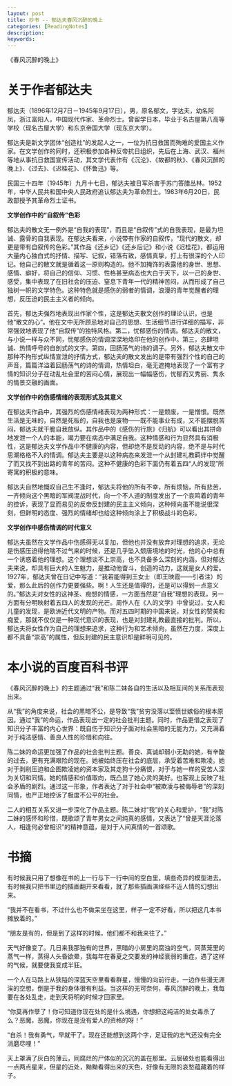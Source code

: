 ```yaml
---
layout: post
title: 抄书 -- 郁达夫春风沉醉的晚上
categories: [ReadingNotes]
description: 
keywords: 
---
```


《春风沉醉的晚上》

# 关于作者郁达夫

郁达夫（1896年12月7日－1945年9月17日），男，原名郁文，字达夫，幼名阿凤，浙江富阳人，中国现代作家、革命烈士。曾留学日本，毕业于名古屋第八高等学校（现名古屋大学）和东京帝国大学（现东京大学）。

郁达夫是新文学团体“创造社”的发起人之一，一位为抗日救国而殉难的爱国主义作家。在文学创作的同时，还积极参加各种反帝抗日组织，先后在上海、武汉、福州等地从事抗日救国宣传活动，其文学代表作有《沉沦》、《故都的秋》、《春风沉醉的晚上》、《过去》、《迟桂花》、《怀鲁迅》等。

民国三十四年（1945年）九月十七日，郁达夫被日军杀害于苏门答腊丛林。1952年，中华人民共和国中央人民政府追认郁达夫为革命烈士。1983年6月20日，民政部授予其革命烈士证书。

**文学创作中的“自叙传”色彩**

郁达夫的散文无一例外是“自我的表现”，而且是“自叙传”式的自我表现，是最为坦诚、露骨的自我表现。在郁达夫看来，小说带有作家的自叙传，“现代的散文，却更是带有自叙传的色彩。”其作品《还乡记》《还乡后记》和小说《迟桂花》，都运用大量内心独白式的抒情、描写、记叙，错落有致，感情真挚，打上有很深的个人印记。他自己的散文就是循着这一原则构造的。他不加掩饰的表露他的身世、思想、感情、癖好，将自己的信仰、习惯、性格甚至病态也大白于天下，以一己的身世、感受，集中表现了在旧社会的压迫、窒息下青年一代的精神苦闷，从而形成了自己独树一帜的文学特色。这种特色就是感伤的弱者的情调，浪漫的青年觉醒者的理想，反压迫的民主主义者的倾向。

首先，郁达夫强烈地表现出作家个性，这是郁达夫散文创作的理论认识，也是他“散文的心”。他在文中无所顾忌地对自己的思想、生活细节进行详细的描写，非常强效地表现了他“自叙传”的独特风格。第二，忧郁感伤的情调。郁达夫的散文，与小说一样与众不同，忧郁感伤的情调深深地烙印在他的创作中。第三，恣肆坦诚、热情呼号的自剖式的文字。第四，回肠荡气的诗的调子。另外，郁达夫散文中那种不拘形式纵情宣泄的抒情方式，郁达夫的散文发出的是带有强烈个性的自己的声音，篇篇洋溢着回肠荡气的诗的情调，热情坦白，毫无遮掩地表现了一个富有才情的知识分子在动乱社会里的苦闷心情，展现出一幅幅感伤，忧郁而又秀丽、隽永的情景交融的画面。

**文学创作中的伤感情绪的表现形式及其意义**

在郁达夫作品中，其强烈的伤感情绪表现为两种形式：一是颓废，一是憎恨。既然生活是无味的，自然是死板的，自我也是废物——既不能事业有成，又不能摆脱苦闷，郁达夫就干脆自我放纵。其作品中的《感伤的行旅》《归航》可以看出其拼命地发泄一个人的本能，竭力要在病态中满足自我。这种情感和行为显然具有消极性，这是郁达夫文学作品中不健康的内容，但却绝不是反动的内容，绝不是与时代思潮格格不入的情调。郁达夫主要是以这种病态来发泄一个从封建礼教羁绊中觉醒了而又找不到出路的青年的苦闷。这种不健康的色彩下面仍有着五四“人的发现”所寄寓的积极的意味。

郁达夫自然地慨叹自己生不逢时，郁达夫将他的所有不幸，所有烦恼，所有悲苦，一齐倾向这个黑暗的军阀混战时代，向一个不人道的制度发出了一个哀鸣着的青年的控诉，表现了显而易见的反帝反封建的民主主义倾向，这种倾向虽不能说很深刻，但鲜明的态度、强烈的情绪却也给这种倾向涂上了积极战斗的色彩。

**文学创作中感伤情调的时代意义**

郁达夫虽然在文学作品中伤感得无以复加，但他也并没有放弃对理想的追求，无论是伤感压迫得他喘不过气来的时候，还是几乎坠入颓唐境地的时光，他的心中总有一个诱惑着他的理想。这个理想谈不上崇高，也不具备多么深刻的内涵，但对郁达夫来说，却具有巨大的人生魅力，是推动他奋斗，创造的动力，这就是女人的爱。1927年，郁达夫曾在日记中写道：“我若能得到王女士（即王映霞——引者注）的爱，那么此后的创作力更要强些。啊！人生还是值得的，还是可以得到一点意义的。”郁达夫对女性的这神圣、痴想的情感，一方面当然是“自我”理想的表现，另一方面有分明映射着五四人的发现的光芒。周作人在《人的文学》中曾说过，女人和儿童的发现，是欧洲近代文明的产物。而对五四时期的中国来说，对女性的赞美和痴爱，那就不仅仅是一种现代意识的表现，也是对封建礼教最直接的批判。所以，郁达夫将女性作为自己的理想来追求，这种行为和艺术倾向，虽然在力度，深度上都不具备“崇高”的属性，但反封建的民主意识却是鲜明可见的。

# 本小说的百度百科书评

《春风沉醉的晚上》的主题通过“我”和陈二妹各自的生活以及相互间的关系而表现出来。

从“我”的角度来说，社会的黑暗不公，是导致“我”贫穷没落以至愤世嫉俗的根本原因。通过“我”的命运，作品表现出一定的社会批判主题。同时，作品更借之表现了知识分子丰富的内心世界：既自伤于知识分子面对社会黑暗的无能为力，又充满着对于纯洁感情、善良人性的珍惜和向往。

陈二妹的命运更加强了作品的社会批判主题。善良、真诚却弱小无助的她，有辛酸的过去，更有充满艰险的现在。她被始终压在社会的底层，承受着苦难和欺凌。她对于剥削压迫和企图欺凌她的资本家及其走狗十分痛恨，对于与她一样的受苦人深为关切和同情。她的情感和价值取向，既凸显了她心灵的美好。也客观上反映了社会矛盾的剧烈。通过这一形象，作者表达了对于社会中“被欺凌与被侮辱者”的深刻同情，也严正地控诉了极度不公平的社会。

二人的相互关系又进一步深化了作品主题。陈二妹对“我”的关心和爱护，“我”对陈二妹的感怀和珍惜，既歌颂了青年男女之间纯真的感情，又表达了“曾是天涯沦落人，相逢何必曾相识”的精神意蕴，是对于人间真情的一首颂歌。

# 书摘

有时候我只用了想像在书的上一行与下一行中间的空白里，填些奇异的模型进去。有时候我只把书里边的插画翻开来看看，就了那些插画演绎些不近人情的幻想出来。



“我并不在看书，不过什么也不做呆坐在这里，样子一定不好看，所以把这几本书摊放着的。”



“朋友是有的，但是到了这样的时候，他们都不和我来往了。”



天气好像变了。几日来我那独有的世界，黑暗的小房里的腐浊的空气，同蒸笼里的蒸气一样，蒸得人头昏欲晕，我每年在春夏之交要发的神经衰弱的重症，遇了这样的气候，就要使我变成半狂。



一个人在马路上从狭隘的深蓝天空里看看群星，慢慢的向前行走，一边作些漫无涯涘的空想，倒是于我的身体很有利益。当这样的无可奈何，春风沉醉的晚上，我每要在各处乱走，走到天将明的时候才回家里。



“你莫再作孽了！你可知道你现在处的是什么境遇，你想把这纯洁的处女毒杀了么？恶魔，恶魔，你现在是没有爱人的资格的呀！”



“自杀！我有勇气，早就干了。现在还能想到这两个字，足证我的志气还没有完全消磨尽哩！”



天上罩满了灰白的薄云，同腐烂的尸体似的沉沉的盖在那里。云层破处也能看得出一点两点星来，但星的近处，黝黝看得出来的天色，好像有无限的哀愁蕴藏着的样子。